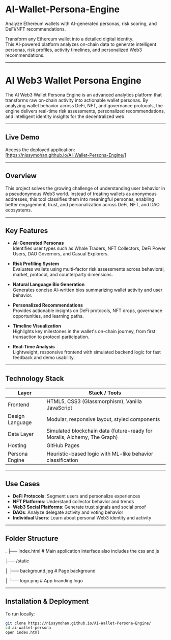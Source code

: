 # AI-Wallet-Persona-Engine
Analyze Ethereum wallets with AI-generated personas, risk scoring, and DeFi/NFT recommendations.

Transform any Ethereum wallet into a detailed digital identity.  
This AI-powered platform analyzes on-chain data to generate intelligent personas, risk profiles, activity timelines, and personalized Web3 recommendations.

-----------------------------------------------------------------------------------
# AI Web3 Wallet Persona Engine

The AI Web3 Wallet Persona Engine is an advanced analytics platform that transforms raw on-chain activity into actionable wallet personas. By analyzing wallet behavior across DeFi, NFT, and governance protocols, the engine delivers real-time risk assessments, personalized recommendations, and intelligent identity insights for the decentralized web.

-----------------------------------------------------------------------------------

## Live Demo

Access the deployed application:  
[https://nissymohan.github.io/AI-Wallet-Persona-Engine/]

--------------------------------------------------------------------------------------

## Overview

This project solves the growing challenge of understanding user behavior in a pseudonymous Web3 world. Instead of treating wallets as anonymous addresses, this tool classifies them into meaningful personas, enabling better engagement, trust, and personalization across DeFi, NFT, and DAO ecosystems.


--------------------------------------------------------------------------------------


## Key Features

- **AI-Generated Personas**  
  Identifies user types such as Whale Traders, NFT Collectors, DeFi Power Users, DAO Governors, and Casual Explorers.

- **Risk Profiling System**  
  Evaluates wallets using multi-factor risk assessments across behavioral, market, protocol, and counterparty dimensions.

- **Natural Language Bio Generation**  
  Generates concise AI-written bios summarizing wallet activity and user behavior.

- **Personalized Recommendations**  
  Provides actionable insights on DeFi protocols, NFT drops, governance opportunities, and learning paths.

- **Timeline Visualization**  
  Highlights key milestones in the wallet's on-chain journey, from first transaction to protocol participation.

- **Real-Time Analysis**  
  Lightweight, responsive frontend with simulated backend logic for fast feedback and demo usability.


--------------------------------------------------------------------------------------

## Technology Stack

| Layer              | Stack / Tools |
|-------------------|---------------|
| Frontend          | HTML5, CSS3 (Glassmorphism), Vanilla JavaScript |
| Design Language   | Modular, responsive layout, styled components |
| Data Layer        | Simulated blockchain data (future-ready for Moralis, Alchemy, The Graph) |
| Hosting           | GitHub Pages |
| Persona Engine    | Heuristic-based logic with ML-like behavior classification |


--------------------------------------------------------------------------------------

## Use Cases

- **DeFi Protocols**: Segment users and personalize experiences
- **NFT Platforms**: Understand collector behavior and trends
- **Web3 Social Platforms**: Generate trust signals and social proof
- **DAOs**: Analyze delegate activity and voting behavior
- **Individual Users**: Learn about personal Web3 identity and activity


--------------------------------------------------------------------------------------

## Folder Structure

.
├── index.html # Main application interface also includes the css and js

├── /static

│ ├── background.jpg # Page background

│ └── logo.png # App branding logo



--------------------------------------------------------------------------------------


## Installation & Deployment

To run locally:

```bash
git clone https://nissymohan.github.io/AI-Wallet-Persona-Engine/
cd ai-wallet-persona
open index.html



